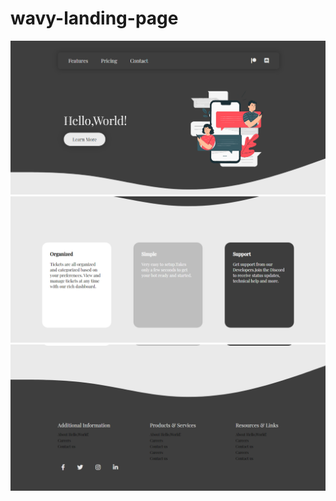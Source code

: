 # wavy-landing-page

![demo image 1](https://github.com/Sweety-Akter/wavy-landing-page/blob/main/wavy-1.png)
![demo image 2](https://github.com/Sweety-Akter/wavy-landing-page/blob/main/wavy-2.png)
![demo image 3](https://github.com/Sweety-Akter/wavy-landing-page/blob/main/wavy-3.png)